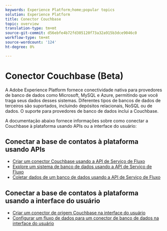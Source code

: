 ```yaml
---
keywords: Experience Platform;home;popular topics
solution: Experience Platform
title: Conector Couchbase
topic: overview
translation-type: tm+mt
source-git-commit: d56ebfe4b72fd305120f73a32a915b3dce9046c0
workflow-type: tm+mt
source-wordcount: '124'
ht-degree: 0%

---
```



# Conector Couchbase (Beta)

A Adobe Experience Platform fornece conectividade nativa para provedores de banco de dados como Microsoft, MySQL e Azure, permitindo que você traga seus dados desses sistemas. Diferentes tipos de bancos de dados de terceiros são suportados, incluindo depósitos relacionais, NoSQL ou de dados. O suporte para provedores de banco de dados inclui a Couchbase.

A documentação abaixo fornece informações sobre como conectar a Couchbase à plataforma usando APIs ou a interface do usuário:

## Conectar a base de contatos à plataforma usando APIs

- [Criar um conector Couchbase usando a API de Serviço de Fluxo](../../tutorials/api/create/databases/couchbase.md)
- [Explore um sistema de banco de dados usando a API de Serviço de Fluxo](../../tutorials/api/explore/database-nosql.md)
- [Coletar dados de um banco de dados usando a API de Serviço de Fluxo](../../tutorials/api/collect/database-nosql.md)

## Conectar a base de contatos à plataforma usando a interface do usuário

- [Criar um conector de origem Couchbase na interface do usuário](../../tutorials/ui/create/databases/couchbase.md)
- [Configurar um fluxo de dados para um conector de banco de dados na interface do usuário](../../tutorials/ui/dataflow/databases.md)
